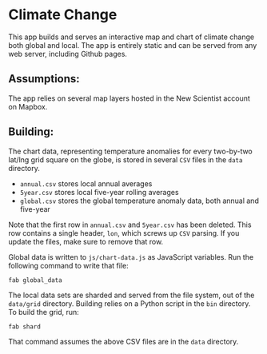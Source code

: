 Climate Change
==============

This app builds and serves an interactive map and chart of climate change both global and local. The app is entirely static and can be served from any web server, including Github pages.

Assumptions:
------------

The app relies on several map layers hosted in the New Scientist account on Mapbox. 

Building:
---------

The chart data, representing temperature anomalies for every two-by-two lat/lng grid square on the globe, is stored in several `CSV` files in the `data` directory.

 - `annual.csv` stores local annual averages
 - `5year.csv` stores local five-year rolling averages
 - `global.csv` stores the global temperature anomaly data, both annual and five-year

Note that the first row in `annual.csv` and `5year.csv` has been deleted. This row contains a single header, `lon`, which screws up `CSV` parsing. If you update the files, make sure to remove that row.

Global data is written to `js/chart-data.js` as JavaScript variables. Run the following command to write that file:

    fab global_data

The local data sets are sharded and served from the file system, out of the `data/grid` directory. Building relies on a Python script in the `bin` directory. To build the grid, run:

    fab shard

That command assumes the above CSV files are in the `data` directory.
